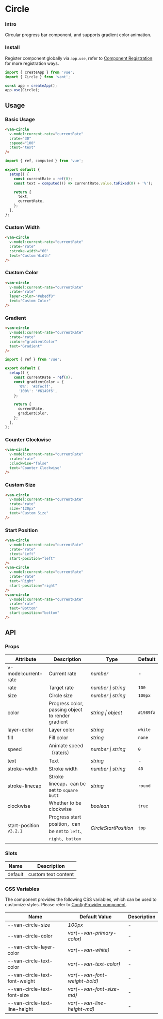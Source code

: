# Circle

### Intro

Circular progress bar component, and supports gradient color animation.

### Install

Register component globally via `app.use`, refer to [Component Registration](#/en-US/advanced-usage#zu-jian-zhu-ce) for more registration ways.

```js
import { createApp } from 'vue';
import { Circle } from 'vant';

const app = createApp();
app.use(Circle);
```

## Usage

### Basic Usage

```html
<van-circle
  v-model:current-rate="currentRate"
  :rate="30"
  :speed="100"
  :text="text"
/>
```

```js
import { ref, computed } from 'vue';

export default {
  setup() {
    const currentRate = ref(0);
    const text = computed(() => currentRate.value.toFixed(0) + '%');

    return {
      text,
      currentRate,
    };
  },
};
```

### Custom Width

```html
<van-circle
  v-model:current-rate="currentRate"
  :rate="rate"
  :stroke-width="60"
  text="Custom Width"
/>
```

### Custom Color

```html
<van-circle
  v-model:current-rate="currentRate"
  :rate="rate"
  layer-color="#ebedf0"
  text="Custom Color"
/>
```

### Gradient

```html
<van-circle
  v-model:current-rate="currentRate"
  :rate="rate"
  :color="gradientColor"
  text="Gradient"
/>
```

```js
import { ref } from 'vue';

export default {
  setup() {
    const currentRate = ref(0);
    const gradientColor = {
      '0%': '#3fecff',
      '100%': '#6149f6',
    };

    return {
      currentRate,
      gradientColor,
    };
  },
};
```

### Counter Clockwise

```html
<van-circle
  v-model:current-rate="currentRate"
  :rate="rate"
  :clockwise="false"
  text="Counter Clockwise"
/>
```

### Custom Size

```html
<van-circle
  v-model:current-rate="currentRate"
  :rate="rate"
  size="120px"
  text="Custom Size"
/>
```

### Start Position

```html
<van-circle
  v-model:current-rate="currentRate"
  :rate="rate"
  :text="Left"
  start-position="left"
/>
<van-circle
  v-model:current-rate="currentRate"
  :rate="rate"
  text="Right"
  start-position="right"
/>
<van-circle
  v-model:current-rate="currentRate"
  :rate="rate"
  text="Bottom"
  start-position="bottom"
/>
```

## API

### Props

| Attribute | Description | Type | Default |
| --- | --- | --- | --- |
| v-model:current-rate | Current rate | _number_ | - |
| rate | Target rate | _number \| string_ | `100` |
| size | Circle size | _number \| string_ | `100px` |
| color | Progress color, passing object to render gradient | _string \| object_ | `#1989fa` |
| layer-color | Layer color | _string_ | `white` |
| fill | Fill color | _string_ | `none` |
| speed | Animate speed（rate/s） | _number \| string_ | `0` |
| text | Text | _string_ | - |
| stroke-width | Stroke width | _number \| string_ | `40` |
| stroke-linecap | Stroke linecap，can be set to `square` `butt` | _string_ | `round` |
| clockwise | Whether to be clockwise | _boolean_ | `true` |
| start-position `v3.2.1` | Progress start position，can be set to `left`、`right`、`bottom` | _CircleStartPosition_ | `top` |

### Slots

| Name    | Description         |
| ------- | ------------------- |
| default | custom text content |

### CSS Variables

The component provides the following CSS variables, which can be used to customize styles. Please refer to [ConfigProvider component](#/en-US/config-provider).

| Name                          | Default Value                 | Description |
| ----------------------------- | ----------------------------- | ----------- |
| --van-circle-size             | _100px_                       | -           |
| --van-circle-color            | _var(--van-primary-color)_    | -           |
| --van-circle-layer-color      | _var(--van-white)_            | -           |
| --van-circle-text-color       | _var(--van-text-color)_       | -           |
| --van-circle-text-font-weight | _var(--van-font-weight-bold)_ | -           |
| --van-circle-text-font-size   | _var(--van-font-size-md)_     | -           |
| --van-circle-text-line-height | _var(--van-line-height-md)_   | -           |
